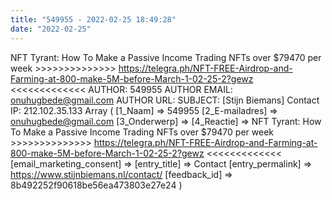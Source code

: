 ```yaml
---
title: "549955 - 2022-02-25 18:49:28"
date: "2022-02-25"
---
```


NFT Tyrant: How To Make a Passive Income Trading NFTs over $79470 per week >>>>>>>>>>>>>> https://telegra.ph/NFT-FREE-Airdrop-and-Farming-at-800-make-5M-before-March-1-02-25-2?gewz <<<<<<<<<<<<< AUTHOR: 549955 AUTHOR EMAIL: onuhugbede@gmail.com AUTHOR URL: SUBJECT: \[Stijn Biemans\] Contact IP: 212.102.35.133 Array ( \[1\_Naam\] => 549955 \[2\_E-mailadres\] => onuhugbede@gmail.com \[3\_Onderwerp\] => \[4\_Reactie\] => NFT Tyrant: How To Make a Passive Income Trading NFTs over $79470 per week >>>>>>>>>>>>>> https://telegra.ph/NFT-FREE-Airdrop-and-Farming-at-800-make-5M-before-March-1-02-25-2?gewz <<<<<<<<<<<<< \[email\_marketing\_consent\] => \[entry\_title\] => Contact \[entry\_permalink\] => https://www.stijnbiemans.nl/contact/ \[feedback\_id\] => 8b492252f90618be56ea473803e27e24 )
